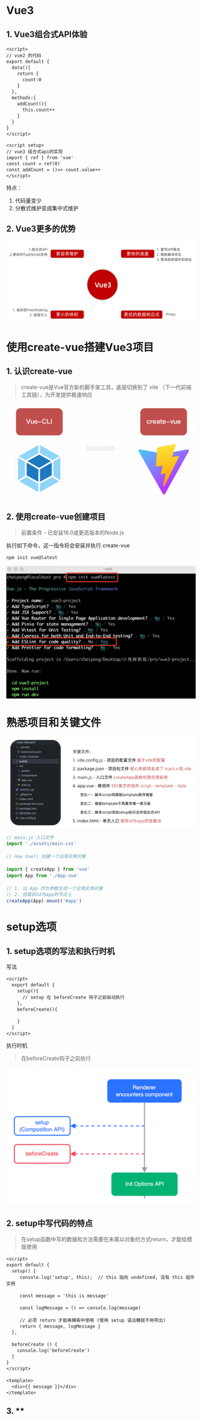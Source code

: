 # Vue3
## 1. Vue3组合式API体验
```vue
<script>
// vue2 的代码
export default {
  data(){
    return {
      count:0
    }
  },
  methods:{
    addCount(){
      this.count++
    }
  }
}
</script>
```

```vue
<script setup>
// vue3 组合式api的实现
import { ref } from 'vue'
const count = ref(0)
const addCount = ()=> count.value++
</script>
```

特点：

1. 代码量变少
2. 分散式维护变成集中式维护
## 2. Vue3更多的优势
![image.png](assets/01.png)



# 使用create-vue搭建Vue3项目

## 1. 认识create-vue
> create-vue是Vue官方新的脚手架工具，底层切换到了 vite （下一代前端工具链），为开发提供极速响应


![image.png](assets/2.png)

## 2. 使用create-vue创建项目
> 前置条件 - 已安装16.0或更高版本的Node.js

执行如下命令，这一指令将会安装并执行 create-vue
```bash
npm init vue@latest
```

![image.png](assets/3.png)



# 熟悉项目和关键文件

![image.png](assets/4.png)

```js
// main.js 入口文件
import './assets/main.css'

// new Vue() 创建一个应用实例对象

import { createApp } from 'vue'
import App from './App.vue'

// 1. 以 App 作为参数生成一个应用实例对象
// 2. 挂载到id为app的节点上
createApp(App).mount('#app')
```



# setup选项

## 1. setup选项的写法和执行时机
写法
```vue
<script>
  export default {
    setup(){
      // setup 在 beforeCreate 钩子之前自动执行
    },
    beforeCreate(){
      
    }
  }
</script>
```
执行时机
> 在beforeCreate钩子之前执行

![image.png](assets/5.png)

## 2. setup中写代码的特点
> 在setup函数中写的数据和方法需要在末尾以对象的方式return，才能给模版使用

```vue
<script>
export default {
  setup() {
     console.log('setup', this);  // this 指向 undefined, 没有 this 组件实例

     const message = 'this is message'

     const logMessage = () => console.log(message)

     // 必须 return 才能再模板中使用 (使用 setup 语法糖就不用导出)
     return { message, logMessage }
  },

  beforeCreate () {
    console.log('beforeCreate')
  }
}
</script>

<template>
  <div>{{ message }}</div>
</template>
```
## 3. **<script setup>**语法糖
> **script标签添加 setup标记，不需要再写导出语句，默认会添加导出语句**
>
> 开启语法糖
> 好处：1. 不需要在编写export default{} 2. 不需要再return让模板使用数据
>
> 把原本比较复杂的语法经过编译环境变成简单的语法 开发的体验更好 但是实际在浏览器中运行的还是原本的语法

```vue
<script setup>
  const message = 'this is message'
  const logMessage = ()=>{
    console.log(message)
  }
</script>
```



# reactive和ref函数

## 1. reactive
> 作用：接受**对象类型**数据的参数传入， 并返回一个响应式的对象
>
> reactive 函数，可以转换对象和数组为响应式数据
>
> vue3 实现响应式数据就是 proxy
>
> 通常定义：复杂类型的响应式数据
>
> 不能转换简单数据


```vue
<script setup>
 // 1. 导入 reactive 函数
 import { reactive } from 'vue'
    
 // 2. 执行函数 传入一个对象类型参数 变量接收
 const state = reactive({
   count: 0
 })
 
 const setCount = ()=>{
   // 修改数据更新视图
   state.count++
 }
 
</script>

<template>
     <div>{{ count }}<button @click="setCount"></button></div>
</template>
```

## 2. ref
> 接收简单类型或者对象类型的数据传入并，返回一个响应式的对象

```vue
<script setup>
 // 1. 导入 ref 函数
 import { ref } from 'vue'

 // 2. 执行函数 传入参数[简单类型 + 对象类型] 变量接收

 const count = ref(0)

 const setCount = () => {
  // 脚本区域修改 ref 产生的响应式对象数据  必须通过 .value 属性
  count.value++
 }
</script>

<template>
     <button @click="setCount">{{ count }}</button>
</template>
```
## 3. reactive 对比 ref

1. **都是用来生成响应式数据**
2. 不同点
   1. **reactive不能处理简单类型的数据**
   2. **ref参数类型支持更好，但是必须通过.value做访问修改**
   3. ref函数内部的实现依赖于reactive函数
3. 在实际工作中的推荐
   1. **推荐使用ref函数，减少记忆负担**
   2. 如果能确定数据是对象且字段名也确定，用 reactive



# computed

> 计算属性基本思想和Vue2保持一致，组合式API下的计算属性只是修改了API写法
>
> 使用 computed 函数，传入一个函数，函数返回计算好的数据。
>
> 最后setup函数返回一个对象，包含该计算属性的数据即可。
>
> 当需要依赖一个数据得到新的数据时使用计算属性

```vue
<script setup>
    
// 1. 导入 computed 函数
import {ref, computed } from 'vue'
    
// 原始数据
const list = ref([1,2,3,4,5,6,7,8])

// 2. 执行函数 return计算之后的值 变量接收
const filterList = computed(() => {
    // 做计算 根据一个数据计算得到一个新的数据
    return list.value.filter(item => item > 2)
})

setTimeout(() => {
    list.value.push(9,10)
},3000)

/*
   1. 计算属性中不应该有'副作用'    比如异步请求/修改dom
   2. 避免直接修改计算属性的值      计算属性应该是只读的
   
*/
</script>
```


# watch

> 侦听一个或者多个数据的变化，数据变化时执行回调函数(支持副作用 ajax请求 dom操作)
>
> 俩个额外参数 :     
>
> **immediate** 控制立刻执行
>
> **deep**   开启深度侦听 主要针对于嵌套层次比较深的对对象

## 1. 侦听单个数据
```vue
<script setup>
    
// 1. 导入 watch
import {ref , watch} from 'vue'
const count = ref(0)
const setCount = () => {
  count.value++
}

// 2. 调用 watch 侦听变化
// 参数1: 监听哪个数据就把它放过来 ref对象不需要加 .value 
// 参数2：监听的数据发生变化时要执行的回调函数 
watch(count,(newVal,oldVal) => {
   console.log('count变化了',newVal,oldVal)
})
    
</script>

<template>
   <dev><button @click="setCount">+{{ count }}</button></dev>
</template>
    
</script>
```
## 2. 侦听多个数据
> 侦听多个数据，第一个参数可以改写成数组的写法

```vue
<script setup>
  // 1. 导入 watch
import {ref , watch} from 'vue'
    
const count = ref(0)
const changeCount = () => {
  count.value++
}

const name = ref('cp')
const changeName = () => {
  name.value = 'pc'
}

// 2. 调用 watch 侦听变化
watch(
  [count,name],
  (
    [newCount,newName],
    [oldCount,oldName]
  ) => {
     console.log('count / name 变化了',[newCount,newName],[oldCount,oldName]);
})

</script>

<template>
   <dev><button @click="changeCount">{{ count }}</button></dev>
   <dev><button @click="changeName">{{ name }}</button></dev>
</template>
```
## 3. immediate
> 在侦听器创建时立即出发回调，响应式数据变化之后继续执行回调
>
> 立即执行：初始化的时候 回调先执行一次 等到数据变化函数再次执行


```vue
<script setup>
    
  // 1. 导入watch
  import { ref, watch } from 'vue'
  const count = ref(0)
  
  // 2. 调用watch 侦听变化
  watch(count, (newValue, oldValue)=>{
     console.log('count变化了',newVal,oldVal)
  },{
    immediate: true
  })
    
</script>
```
## 4. deep
> 通过watch监听的ref对象默认是浅层侦听的，直接修改嵌套的对象属性不会触发回调执行，需要开启deep
>
> 问题：
>
> deep为true Vue针对于传入的对象进行递归处理 如果要处理的对象非常大 会有性能问题
>
> 尽量少用deep 只有在要监听的属性并不确定在那一层 或者要监听的属性有很多个分布在不同的对象层次里

```vue
<script setup>
    
  // 1. 导入watch
  import { ref, watch } from 'vue'  
  const state = ref({ count: 0 })
  // 2. 监听对象state
  watch(state, ()=>{
    console.log('数据变化了')
  }) 
  const changeStateByCount = ()=>{
    // 直接修改不会引发回调执行
    state.value.count++
  } 
</script>


<script setup>
    
  // 1. 导入watch
  import { ref, watch } from 'vue'
    
  const state = ref({ count: 0 })
  
  // 2. 监听对象state 并开启deep
  watch(state, ()=>{
    console.log('数据变化了')
  },{
      deep:true  // 如果开启了 deep, 不管层次嵌套有多深，都会做递归处理
  })
    
  const changeStateByCount = ()=>{
    // 此时修改可以触发回调
    state.value.count++
  }
  
</script>




<script setup>
    
  // 1. 导入watch
  import { ref, watch } from 'vue'
    
  const state = ref({ 
      name: 'xiaobai',
      age: 18
  })
  
   const changeName = ()=>{
    state.value.name = 'xiaohei'
  }
   
   const changeAge = () => {
       state.value.age = 20
   }
   // 精确侦听某个具体属性
   watch(
      () => state.value.age,   // 监听 age
      () => {
          console.log('age变化了')
      }
   )
    
 
  
</script>

```

# 生命周期函数

> 1. 什么是生命周期？从组件创建到销毁的各个阶段 时机到了就自动执行的函数
> 2. 分阶段说明各个阶段都运行哪些函数？
>    1.  初始化  beforeCreate - created - beforeMount - mounted
>    2. 更新阶段 beforeUpdate - updated (只要数据变化 按照顺序重复执行)
>    3. 销毁时 beforeDestory - destoryed (销毁时按照顺序执行一次)
> 3. 业务高频使用的几个函数
>    1. created -m ajax
>    2. mounted - ajax + 和dom元素相关的初始化操作（echarts图表 + 地图图表）
>    3. beforeDestory - 释放内存（清理定时器 clearInterval(timeId) + 清理全局绑定的高频时间window scroll）
> 4. keep-alive
>    1. 缓存组件 activated(当前缓存组件被激活时触发)
>    2. deactivated（当前缓存组件失活时触发）

## 1. 选项式对比组合式

> 组合式API的生命周期
>
> on + 生命周期函数 = 组合式API下调用的函数 onMounted( () => {  } )

![image.png](assets/6.png)
## 2. 生命周期函数基本使用
> 1. 导入生命周期函数
> 2. 执行生命周期函数，传入回调

```js
<scirpt setup>
    // 1. 引入函数
import { onMounted } from 'vue'

    // 2. 执行函数 传入回调
onMounted(()=>{
  // 自定义逻辑
  console.log('组件挂载完毕mounted执行了')
})
</script>
```
## 3. 执行多次
> 生命周期函数执行多次的时候，会按照顺序依次执行
>
> 本质：每次调用onMounted往Vue里添加回调函数 mountedList:[cb1, cb2] 等待组件渲染完毕dom可用 实际成熟 使用forEach遍历mountedList 依次执行里面的回调
>
> onMounted函数本身不会等待组件渲染完毕才执行  组件初始化的时候就执行  传入的回调函数cb 才会等到dom可用时在执行

```js
<scirpt setup>
    
import { onMounted } from 'vue'

// 生命周期是可以执行多次的，多次执行时传入的回调会在时机成熟时依次执行
onMounted(()=>{
  // 自定义逻辑
})

onMounted(()=>{
  // 自定义逻辑
})
</script>
```


#  父子通信

## 1. 父传子
> 基本思想
> 1. 父组件中给子组件标签上绑定属性  <Son :name="name" />
> 2. 子组件内部通过props选项接收数据  props: { name: { type: String } }
>
> 注意：
>
> 1. 如果使用 defineProps 接收数据，这个数据只能在模板中渲染
> 2. 如果想要在 js 中页操作接收的数据，应接收返回值来使用。


![image.png](assets/7.png)

## 2. 子传父
> 基本思想
> 1. 父组件中给子组件标签通过@绑定自定义事件，等于号绑定一个父组件中的函数。父组件提供方法。<SonCom @get-title="getTitle" />
> 2. 子组件内部通过 defineEmit 获取 emit 函数（因为没有this）  const emit = defineEmits('[ get-title ]')
> 3. 子组件通过 emit 触发事件，并且传递数据 emit('get-title', 'this is title')
>
> 本质：在子组件中调用了父组件中的方法
>
> 流程：emit触发事件 - 通过自定义事件名找到父组件中的函数 - 触发这个函数
>
> 可不可以直接把一个函数通过父传子传过去 :http-request="upload"


![image.png](assets/8.png)



# 模版引用

> 概念：通过 ref标识 获取真实的 dom对象或者组件实例对象
>
> this.$refs.form.validate()
>
> 1. 通过ref标识拿到当前form组件实例对象
> 2. 调用了它内部的方法 validate

## 1. 基本使用
> 实现步骤：
> 1. 调用ref函数生成一个ref对象  ref(null) -> divRef
> 2. 通过ref标识绑定ref对象到标签  <div ref="divRef"></div>
> 3. 组件挂载完毕之后才能获取 onMounted(()=> { console.log(divRef.value ) } )

![image.png](assets/9.png)
## 2. defineExpose
> 默认情况下在 <script setup>语法糖下组件内部的属性和方法是不开放给父组件访问的，可以通过defineExpose编译宏指定哪些属性和方法容许访问
> 说明：指定testMessage属性可以被访问到

![image.png](assets/10.png)



# provide和inject

## 1. 作用和场景
> 顶层组件向任意的底层组件传递数据和方法，实现跨层组件通信

![image.png](assets/11.png)

## 2. 跨层传递普通数据
> 实现步骤
> 1. 顶层组件通过 `provide` 函数提供数据
> 2. 底层组件通过 `inject` 函数获取数据


![image.png](assets/12.png)

## 3. 跨层传递响应式数据
> 在调用provide函数时，第二个参数设置为ref对象

![image.png](assets/13.png)

## 4. 跨层传递方法
> 顶层组件可以向底层组件传递方法，底层组件调用方法修改顶层组件的数据

![image.png](assets/14.png)

```vue
// 通过传递函数实现底层组件修改顶层组件中的数据

const count = ref(100)

const setCount = (newCount) => {
   count.value = newCount
}

provide('count-key', { count,setCount })


// 子组件

const countOBJ = inject('count-key')
// console.log(countOBJ)  // { count: refimpl , setCount: f }

const changeCount = () => {
   countOBJ.setCount(101)
}

{{ countOBJ.count }}
<button @click=changeCount>修改count</button>
```

**思想**

1. 在应用组件树中是不是只有一个顶层和一个底层？相对概念 存在很多个顶层和底层 只有存在这样的关系就可以使用这对API
2. 这对API只在小范围内跨层组件传值时才使用， 传统的父子通信就还用父子通信就可以了
3. APP（provide('key')）- Father(provide('key')) - Son(inject('key'))    取值遵守就近原则
4. provide+inject 成对使用的 假如一个组件中使用了inject  限制了组件的上游必须提供一个provide 这个组件不够通用 不i你在组件树的任意位置放置



# toRefs

> 掌握：在使用reactive创建的响应式数据被展开或解构的时候使用toRefs保持响应式
>
> - 解构响应式数据，踩坑
> - 使用 `toRefs` 处理响应式数据，爬坑
> - `toRefs` 函数的作用，与使用场景



```vue
<script setup>
import { reactive } from "vue";
const user = reactive({ name: "tom", age: 18 });
</script>

<template>
  <div>
    <p>姓名：{{ user.name }}</p>
    <p>年龄：{{ user.age }} <button @click="user.age++">一年又一年</button></p>
  </div>
</template>

```

- 使用响应式数据，踩坑

```vue
<script setup>
import { reactive } from "vue";
const { name, age } = reactive({ name: "tom", age: 18 });    // 丢失响应式
</script>

<template>
  <div>
    <p>姓名：{{ name }}</p>
    <!-- 响应式丢失 -->
    <p>年龄：{{ age }} <button @click="age++">一年又一年</button></p>
  </div>
</template>

```

- 使用 `toRefs` 处理响应式数据，爬坑

```js
import { reactive, toRefs } from "vue";

const user = reactive({ name: "tom", age: 18 });

const { name, age } = toRefs(user)

```

`toRefs` 函数的作用，与使用场景

- 作用：把对象中的每一个属性做一次包装成为响应式数据
- 响应式数据展开的时候使用，解构响应式数据的时候使用

**总结：**

- 当去解构和展开响应式数据对象使用 `toRefs` 保持响应式